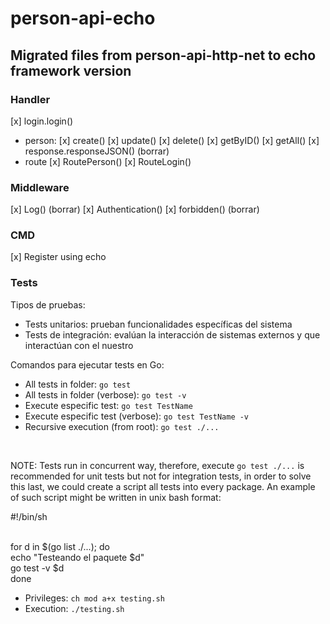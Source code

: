 # person-api-echo

## Migrated files from person-api-http-net to echo framework version

### Handler
[x] login.login()
- person:
    [x] create()
    [x] update()
    [x] delete()
    [x] getByID()
    [x] getAll()
[x] response.responseJSON() (borrar)
- route
    [x] RoutePerson()
    [x] RouteLogin()

### Middleware
[x] Log() (borrar)
[x] Authentication()
[x] forbidden() (borrar)

### CMD
[x] Register using echo

### Tests
Tipos de pruebas:<br>
* Tests unitarios: prueban funcionalidades específicas del sistema
* Tests de integración: evalúan la interacción de sistemas externos y que interactúan con el nuestro

Comandos para ejecutar tests en Go:<br>
* All tests in folder: `go test`
* All tests in folder (verbose): `go test -v`
* Execute especific test: `go test TestName`
* Execute especific test (verbose): `go test TestName -v`
* Recursive execution (from root): `go test ./...`

<br>

NOTE: Tests run in concurrent way, therefore, execute `go test ./...` is recommended for unit tests but not for integration tests, in order to solve this last, we could create a script all tests into every package. An example of such script might be written in unix bash format: <br>

#!/bin/sh<br><br>

for d in $(go list ./...); do <br>
    echo "Testeando el paquete $d" <br>
    go test -v $d <br>
done<br>

* Privileges: `ch mod a+x testing.sh`
* Execution: `./testing.sh`